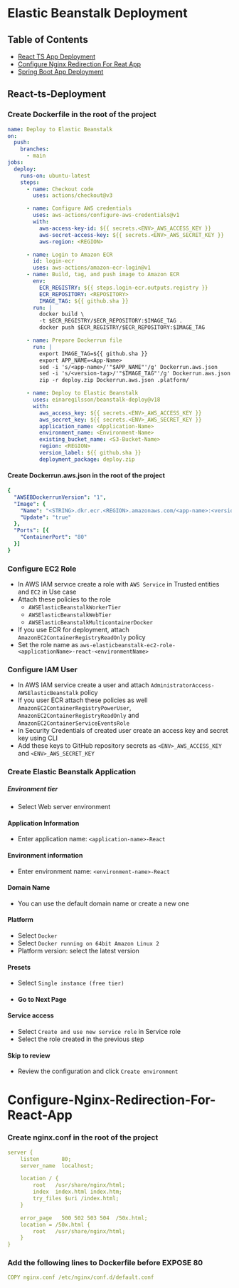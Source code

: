 # Elastic Beanstalk Deployment

## Table of Contents

- [React TS App Deployment](#React-ts-Deployment)
- [Configure Nginx Redirection For Reat App](#Configure-Nginx-Redirection-For-React-App)
- [Spring Boot App Deployment](#spring-boot-deployment)

## React-ts-Deployment

### Create Dockerfile in the root of the project
```yaml
name: Deploy to Elastic Beanstalk
on:
  push:
    branches:
      - main
jobs:
  deploy:
    runs-on: ubuntu-latest
    steps:
      - name: Checkout code
        uses: actions/checkout@v3

      - name: Configure AWS credentials
        uses: aws-actions/configure-aws-credentials@v1
        with:
          aws-access-key-id: ${{ secrets.<ENV>_AWS_ACCESS_KEY }}
          aws-secret-access-key: ${{ secrets.<ENV>_AWS_SECRET_KEY }}
          aws-region: <REGION>

      - name: Login to Amazon ECR
        id: login-ecr
        uses: aws-actions/amazon-ecr-login@v1
      - name: Build, tag, and push image to Amazon ECR
        env:
          ECR_REGISTRY: ${{ steps.login-ecr.outputs.registry }}
          ECR_REPOSITORY: <REPOSITORY>
          IMAGE_TAG: ${{ github.sha }}
        run: |
          docker build \
          -t $ECR_REGISTRY/$ECR_REPOSITORY:$IMAGE_TAG .
          docker push $ECR_REGISTRY/$ECR_REPOSITORY:$IMAGE_TAG

      - name: Prepare Dockerrun file
        run: |
          export IMAGE_TAG=${{ github.sha }}
          export APP_NAME=<App-Name>
          sed -i 's/<app-name>/'"$APP_NAME"'/g' Dockerrun.aws.json
          sed -i 's/<version-tag>/'"$IMAGE_TAG"'/g' Dockerrun.aws.json
          zip -r deploy.zip Dockerrun.aws.json .platform/

      - name: Deploy to Elastic Beanstalk
        uses: einaregilsson/beanstalk-deploy@v18
        with:
          aws_access_key: ${{ secrets.<ENV>_AWS_ACCESS_KEY }}
          aws_secret_key: ${{ secrets.<ENV>_AWS_SECRET_KEY }}
          application_name: <Application-Name>
          environment_name: <Environment-Name>
          existing_bucket_name: <S3-Bucket-Name>
          region: <REGION>
          version_label: ${{ github.sha }}
          deployment_package: deploy.zip
```

#### Create Dockerrun.aws.json in the root of the project
```yaml
{
  "AWSEBDockerrunVersion": "1",
  "Image": {
    "Name": "<STRING>.dkr.ecr.<REGION>.amazonaws.com/<app-name>:<version-tag>",
    "Update": "true"
  },
  "Ports": [{
    "ContainerPort": "80"
  }]
}
``` 

### Configure EC2 Role

- In AWS IAM servıce create a role with `AWS Service`
  in Trusted entities and `EC2` in Use case
- Attach these policies to the role
  - `AWSElasticBeanstalkWorkerTier`
  - `AWSElasticBeanstalkWebTier`
  - `AWSElasticBeanstalkMulticontainerDocker`
- If you use ECR for deployment, attach `AmazonEC2ContainerRegistryReadOnly` policy
- Set the role name
  as ```aws-elasticbeanstalk-ec2-role-<applicationName>-react-<environmentName>```

### Configure IAM User

- In AWS IAM service create a user and attach ```AdministratorAccess-AWSElasticBeanstalk``` policy
- If you user ECR attach these policies as well ```AmazonEC2ContainerRegistryPowerUser```, ```AmazonEC2ContainerRegistryReadOnly``` and ```AmazonEC2ContainerServiceEventsRole```
- In Security Credentials of created user create an access key and secret key using CLI
- Add these keys to GitHub repository secrets as `<ENV>_AWS_ACCESS_KEY` and `<ENV>_AWS_SECRET_KEY`

### Create Elastic Beanstalk Application

##### Environment tier

- Select Web server environment

#### Application Information

- Enter application name: `<application-name>-React`

#### Environment information

- Enter environment name: `<environment-name>-React`

#### Domain Name

- You can use the default domain name or create a new one

#### Platform

- Select `Docker`
- Select `Docker running on 64bit Amazon Linux 2`
- Platform version: select the latest version

#### Presets

- Select `Single instance (free tier)`

- #### Go to Next Page

#### Service access

- Select `Create and use new service role` in Service role
- Select the role created in the previous step
#### Skip to review
- Review the configuration and click `Create environment`



# Configure-Nginx-Redirection-For-React-App

### Create nginx.conf in the root of the project
```yaml
server {
    listen       80;
    server_name  localhost;

    location / {
        root   /usr/share/nginx/html;
        index  index.html index.htm;
        try_files $uri /index.html;
    }

    error_page   500 502 503 504  /50x.html;
    location = /50x.html {
        root   /usr/share/nginx/html;
    }
}
```

### Add the following lines to Dockerfile before EXPOSE 80
```yaml
COPY nginx.conf /etc/nginx/conf.d/default.conf
```
